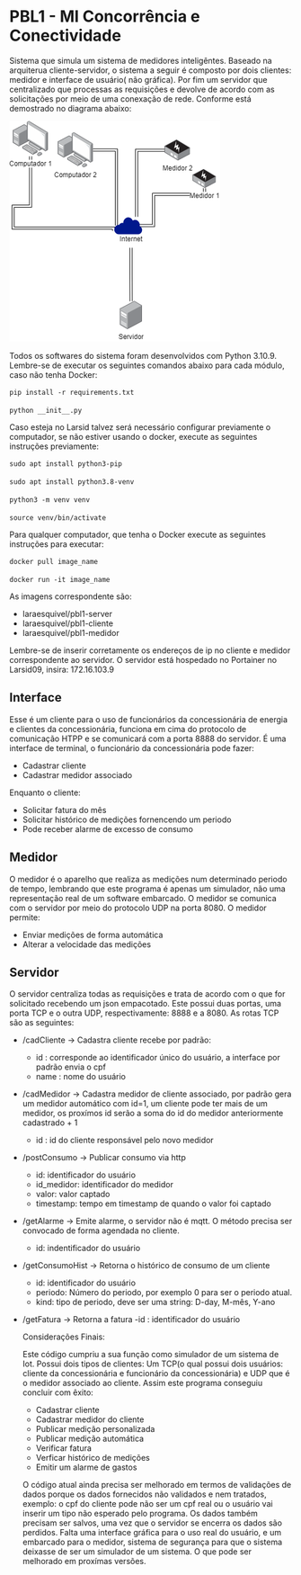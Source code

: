 # PBL1 - MI Concorrência e Conectividade
Sistema que simula um sistema de medidores inteligêntes. Baseado na arquiterua cliente-servidor, o sistema a seguir é composto por dois clientes: medidor e interface de  usuário( não gráfica). Por fim um servidor que centralizado que processas as requisições e devolve de acordo com as solicitações por meio de uma conexação de rede. Conforme está demostrado no diagrama abaixo:

![Diagrama do Sistema Proposto](./diagrama.png)

Todos os softwares do sistema foram desenvolvidos com Python 3.10.9. Lembre-se de executar os seguintes comandos abaixo para cada módulo, caso não tenha Docker:

```
pip install -r requirements.txt

python __init__.py

```

Caso esteja no Larsid talvez será necessário configurar previamente o computador, se não estiver usando o docker, execute as seguintes instruções previamente:

```
sudo apt install python3-pip

sudo apt install python3.8-venv

python3 -m venv venv

source venv/bin/activate
```

Para qualquer computador, que tenha o Docker execute as seguintes instruções para executar:

```
docker pull image_name

docker run -it image_name

```

As imagens correspondente são:

- laraesquivel/pbl1-server
- laraesquivel/pbl1-cliente
- laraesquivel/pbl1-medidor

Lembre-se de inserir corretamente os endereços de ip no cliente e medidor correspondente ao servidor. O servidor está hospedado no Portainer no Larsid09, insira: 172.16.103.9

## Interface 

Esse é um cliente para o uso de funcionários da concessionária de energia e clientes da concessionária, funciona em cima do protocolo de comunicação HTPP e se comunicará com a porta 8888 do servidor. É uma interface de terminal, o funcionário da concessionária pode fazer:
- Cadastrar cliente
- Cadastrar medidor associado

Enquanto o cliente:
- Solicitar fatura do mês
- Solicitar histórico de medições fornencendo um periodo
- Pode receber alarme de excesso de consumo

## Medidor

O medidor é o aparelho que realiza as medições num determinado periodo de tempo, lembrando que este programa é apenas um simulador, não uma representação real de um software embarcado. O medidor se comunica com o servidor por meio do protocolo UDP na porta 8080. O medidor permite:

- Enviar medições de forma automática 
- Alterar a velocidade das medições

## Servidor 

O servidor centraliza todas as requisições e trata de acordo com o que for solicitado recebendo um json empacotado. Este possui duas portas, uma porta TCP e o outra UDP, respectivamente: 8888 e a 8080. As rotas TCP são as seguintes:

- /cadCliente -> Cadastra cliente recebe por padrão:
  - id : corresponde ao identificador único do usuário, a interface por padrão envia o cpf
  - name : nome do usuário
- /cadMedidor -> Cadastra medidor de cliente associado, por padrão gera um medidor automático com id=1, um cliente pode ter mais de um medidor, os proxímos id serão a soma do id do medidor anteriormente cadastrado + 1
  - id : id do cliente responsável pelo novo medidor
- /postConsumo -> Publicar consumo via http
  - id: identificador do usuário
  - id_medidor: identificador do medidor 
  - valor: valor captado
  - timestamp: tempo em timestamp de quando o valor foi captado
- /getAlarme -> Emite alarme, o servidor não é mqtt. O método precisa ser convocado de forma agendada no cliente.
  - id: indentificador do usuário
- /getConsumoHist -> Retorna o histórico de consumo de um cliente
  - id: identificador do usuário
  - periodo: Número do periodo, por exemplo 0 para ser o periodo atual.
  - kind: tipo de periodo, deve ser uma string: D-day, M-mês, Y-ano
  
- /getFatura -> Retorna a fatura
  -id : identificador do usuário
  
  Considerações Finais:
  
  Este código cumpriu a sua função como simulador de um sistema de Iot. Possui dois tipos de clientes: Um TCP(o qual possui dois usuários: cliente da concessionária e funcionário da concessionária) e UDP que é o medidor associado ao cliente. Assim este programa conseguiu concluir com êxito:
  - Cadastrar cliente
  - Cadastrar medidor do cliente
  - Publicar medição personalizada
  - Publicar medição automática
  - Verificar fatura
  - Verficar histórico de medições 
  - Emitir um alarme de gastos 
  
  O código atual ainda precisa ser melhorado em termos de validações de dados porque os dados fornecidos não validados e nem tratados, exemplo: o cpf do cliente pode não ser um cpf real ou o usuário vai inserir um tipo não esperado pelo programa. Os dados também precisam ser salvos, uma vez que o servidor se encerra os dados são perdidos. Falta uma interface gráfica para o uso real do usuário, e um embarcado para o medidor, sistema de segurança para que o sistema deixasse de ser um simulador de um sistema. O que pode ser melhorado em proxímas versões.
